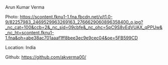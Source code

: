 Arun Kumar Verma

Photo: https://scontent.fknu1-1.fna.fbcdn.net/v/t1.0-9/82257983_2469529963269163_2766629060896358400_o.jpg?_nc_cat=100&ccb=2&_nc_sid=09cbfe&_nc_ohc=5pC9S8vEdVUAX_qPPUw&_nc_ht=scontent.fknu1-1.fna&oh=abe38ac701aaaf1ff8bee3ec9e9cec04&oe=5FB599CD

Location: India

Github: https://github.com/akverma00/
